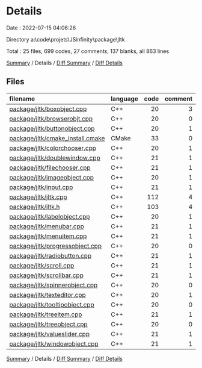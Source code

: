 # Details

Date : 2022-07-15 04:06:26

Directory a:\\code\\projets\\JSinfinity\\package\\jltk

Total : 25 files,  699 codes, 27 comments, 137 blanks, all 863 lines

[Summary](results.md) / Details / [Diff Summary](diff.md) / [Diff Details](diff-details.md)

## Files
| filename | language | code | comment | blank | total |
| :--- | :--- | ---: | ---: | ---: | ---: |
| [package/jltk/boxobject.cpp](/package/jltk/boxobject.cpp) | C++ | 20 | 3 | 1 | 24 |
| [package/jltk/browserobjt.cpp](/package/jltk/browserobjt.cpp) | C++ | 20 | 0 | 5 | 25 |
| [package/jltk/buttonobject.cpp](/package/jltk/buttonobject.cpp) | C++ | 20 | 1 | 2 | 23 |
| [package/jltk/cmake_install.cmake](/package/jltk/cmake_install.cmake) | CMake | 33 | 0 | 7 | 40 |
| [package/jltk/colorchooser.cpp](/package/jltk/colorchooser.cpp) | C++ | 20 | 1 | 6 | 27 |
| [package/jltk/doublewindow.cpp](/package/jltk/doublewindow.cpp) | C++ | 21 | 1 | 6 | 28 |
| [package/jltk/filechooser.cpp](/package/jltk/filechooser.cpp) | C++ | 21 | 1 | 6 | 28 |
| [package/jltk/imageobject.cpp](/package/jltk/imageobject.cpp) | C++ | 20 | 1 | 3 | 24 |
| [package/jltk/input.cpp](/package/jltk/input.cpp) | C++ | 21 | 1 | 6 | 28 |
| [package/jltk/jltk.cpp](/package/jltk/jltk.cpp) | C++ | 112 | 4 | 20 | 136 |
| [package/jltk/jltk.h](/package/jltk/jltk.h) | C++ | 103 | 4 | 4 | 111 |
| [package/jltk/labelobject.cpp](/package/jltk/labelobject.cpp) | C++ | 20 | 1 | 3 | 24 |
| [package/jltk/menubar.cpp](/package/jltk/menubar.cpp) | C++ | 21 | 1 | 6 | 28 |
| [package/jltk/menuitem.cpp](/package/jltk/menuitem.cpp) | C++ | 21 | 1 | 6 | 28 |
| [package/jltk/progressobject.cpp](/package/jltk/progressobject.cpp) | C++ | 20 | 0 | 3 | 23 |
| [package/jltk/radiobutton.cpp](/package/jltk/radiobutton.cpp) | C++ | 21 | 1 | 6 | 28 |
| [package/jltk/scroll.cpp](/package/jltk/scroll.cpp) | C++ | 21 | 1 | 6 | 28 |
| [package/jltk/scrollbar.cpp](/package/jltk/scrollbar.cpp) | C++ | 21 | 1 | 6 | 28 |
| [package/jltk/spinnerobject.cpp](/package/jltk/spinnerobject.cpp) | C++ | 20 | 0 | 2 | 22 |
| [package/jltk/texteditor.cpp](/package/jltk/texteditor.cpp) | C++ | 20 | 1 | 6 | 27 |
| [package/jltk/tooltipobject.cpp](/package/jltk/tooltipobject.cpp) | C++ | 20 | 0 | 4 | 24 |
| [package/jltk/treeitem.cpp](/package/jltk/treeitem.cpp) | C++ | 21 | 1 | 6 | 28 |
| [package/jltk/treeobject.cpp](/package/jltk/treeobject.cpp) | C++ | 20 | 0 | 5 | 25 |
| [package/jltk/valueslider.cpp](/package/jltk/valueslider.cpp) | C++ | 21 | 1 | 6 | 28 |
| [package/jltk/windowobject.cpp](/package/jltk/windowobject.cpp) | C++ | 21 | 1 | 6 | 28 |

[Summary](results.md) / Details / [Diff Summary](diff.md) / [Diff Details](diff-details.md)